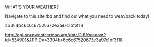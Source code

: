 WHAT'S YOUR WEATHER?

Navigate to this site *tbd* and find out what you need to wear/pack today!


43304b46c6c67520672e3a97c1bf3f18

http://api.openweathermap.org/data/2.5/forecast?id=524901&APPID=43304b46c6c67520672e3a97c1bf3f18

